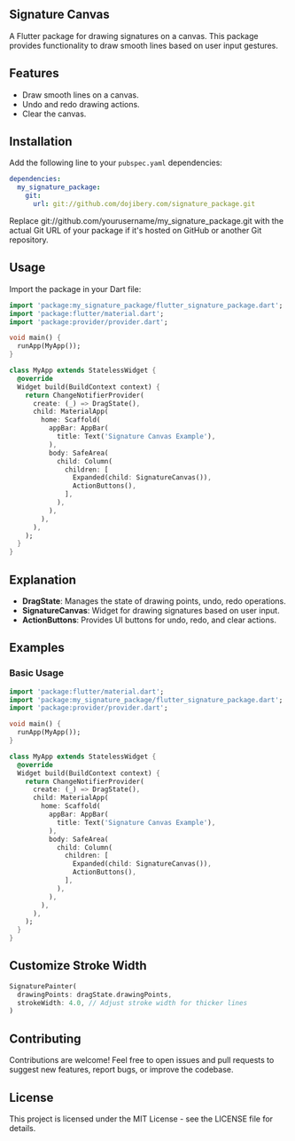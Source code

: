 ## Signature Canvas
A Flutter package for drawing signatures on a canvas. This package provides functionality to draw smooth lines based on user input gestures.

## Features
* Draw smooth lines on a canvas.
* Undo and redo drawing actions.
* Clear the canvas.

## Installation
Add the following line to your `pubspec.yaml` dependencies:

```yaml
dependencies:
  my_signature_package:
    git:
      url: git://github.com/dojibery.com/signature_package.git
```

Replace git://github.com/yourusername/my_signature_package.git with the actual Git URL of your package if it's hosted on GitHub or another Git repository.

## Usage
Import the package in your Dart file:

```dart
import 'package:my_signature_package/flutter_signature_package.dart';
import 'package:flutter/material.dart';
import 'package:provider/provider.dart';

void main() {
  runApp(MyApp());
}

class MyApp extends StatelessWidget {
  @override
  Widget build(BuildContext context) {
    return ChangeNotifierProvider(
      create: (_) => DragState(),
      child: MaterialApp(
        home: Scaffold(
          appBar: AppBar(
            title: Text('Signature Canvas Example'),
          ),
          body: SafeArea(
            child: Column(
              children: [
                Expanded(child: SignatureCanvas()),
                ActionButtons(),
              ],
            ),
          ),
        ),
      ),
    );
  }
}
```

## Explanation 
* **DragState**: Manages the state of drawing points, undo, redo operations.
* **SignatureCanvas**: Widget for drawing signatures based on user input.
* **ActionButtons**: Provides UI buttons for undo, redo, and clear actions.

## Examples 

### Basic Usage

```dart
import 'package:flutter/material.dart';
import 'package:my_signature_package/flutter_signature_package.dart';
import 'package:provider/provider.dart';

void main() {
  runApp(MyApp());
}

class MyApp extends StatelessWidget {
  @override
  Widget build(BuildContext context) {
    return ChangeNotifierProvider(
      create: (_) => DragState(),
      child: MaterialApp(
        home: Scaffold(
          appBar: AppBar(
            title: Text('Signature Canvas Example'),
          ),
          body: SafeArea(
            child: Column(
              children: [
                Expanded(child: SignatureCanvas()),
                ActionButtons(),
              ],
            ),
          ),
        ),
      ),
    );
  }
}
```

## Customize Stroke Width

```dart
SignaturePainter(
  drawingPoints: dragState.drawingPoints,
  strokeWidth: 4.0, // Adjust stroke width for thicker lines
)
```

## Contributing

Contributions are welcome! Feel free to open issues and pull requests to suggest new features, report bugs, or improve the codebase.

## License
This project is licensed under the MIT License - see the LICENSE file for details.

